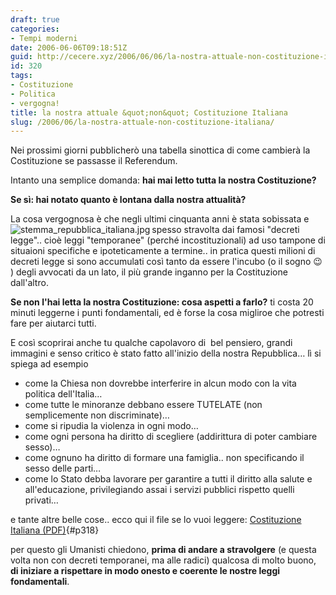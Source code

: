 ```yaml
---
draft: true
categories:
- Tempi moderni
date: 2006-06-06T09:18:51Z
guid: http://cecere.xyz/2006/06/06/la-nostra-attuale-non-costituzione-italiana/
id: 320
tags:
- Costituzione
- Politica
- vergogna!
title: la nostra attuale &quot;non&quot; Costituzione Italiana
slug: /2006/06/la-nostra-attuale-non-costituzione-italiana/
---
```


Nei prossimi giorni pubblicherò una tabella sinottica di come cambierà la Costituzione se passasse il Referendum.

Intanto una semplice domanda: **hai mai letto tutta la nostra Costituzione?**

**Se sì: hai notato quanto è lontana dalla nostra attualità?**
  
La cosa vergognosa è che negli ultimi cinquanta anni è stata sobissata e spesso stravolta dai famosi <img align="left" alt="stemma_repubblica_italiana.jpg" id="image319" title="stemma_repubblica_italiana.jpg" src="http://cecere.xyz/wp-content/uploads/sites/3/2006/06/stemma_repubblica_italiana.jpg" />"decreti legge".. cioè leggi "temporanee" (perché incostituzionali) ad uso tampone di situaioni specifiche e ipoteticamente a termine.. in pratica questi milioni di decreti legge si sono accumulati così tanto da essere l'incubo (o il sogno 😉 ) degli avvocati da un lato, il più grande inganno per la Costituzione dall'altro.
  
**Se non l'hai letta la nostra Costituzione: cosa aspetti a farlo?** ti costa 20 minuti leggerne i punti fondamentali, ed è forse la cosa migliroe che potresti fare per aiutarci tutti.
  
E così scoprirai anche tu qualche capolavoro di  bel pensiero, grandi immagini e senso critico è stato fatto all'inizio della nostra Repubblica… lì si spiega ad esempio

- come la Chiesa non dovrebbe interferire in alcun modo con la vita politica dell'Italia…
- come tutte le minoranze debbano essere TUTELATE (non semplicemente non discriminate)…
- come si ripudia la violenza in ogni modo…
- come ogni persona ha diritto di scegliere (addirittura di poter cambiare sesso)…
- come ognuno ha diritto di formare una famiglia.. non specificando il sesso delle parti…
- come lo Stato debba lavorare per garantire a tutti il diritto alla salute e all'educazione, privilegiando assai i servizi pubblici rispetto quelli privati…

e tante altre belle cose.. ecco qui il file se lo vuoi leggere: [Costituzione Italiana (PDF)](http://cecere.xyz/wp-content/uploads/sites/3/2006/06/costituzione_italiana.pdf){#p318}

per questo gli Umanisti chiedono, **prima di andare a stravolgere** (e questa volta non con decreti temporanei, ma alle radici) qualcosa di molto buono, **di iniziare a rispettare in modo onesto e coerente le nostre leggi fondamentali**.